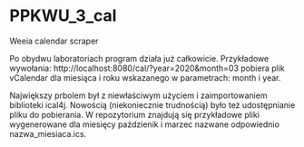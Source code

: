 # PPKWU_3_cal
Weeia calendar scraper

Po obydwu laboratoriach program działa już całkowicie.
Przykładowe wywołania: http://localhost:8080/cal/?year=2020&month=03
pobiera plik vCalendar dla miesiąca i roku wskazanego w parametrach: month i year.

Największy prbolem był z niewłaściwym użyciem i zaimportowaniem biblioteki ical4j.
Nowością (niekoniecznie trudnością) było też udostępnianie pliku do pobierania.
W repozytorium znajdują się przykładowe pliki wygenerowane dla miesięcy paździenik i marzec nazwane odpowiednio nazwa_miesiaca.ics.
